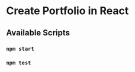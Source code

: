 # Create Portfolio in React

## Available Scripts

### `npm start`

### `npm test`

[preview]: https://stupefied-cray-a155ea.netlify.app